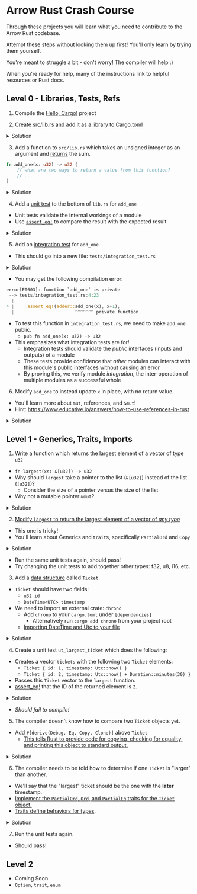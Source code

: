 # Arrow Rust Crash Course

Through these projects you will learn what you need to contribute to the Arrow Rust codebase.

Attempt these steps without looking them up first! You'll only learn by trying them yourself.

You're meant to struggle a bit - don't worry! The compiler will help :)

When you're ready for help, many of the instructions link to helpful resources or Rust docs.

## Level 0 - Libraries, Tests, Refs

1) Compile the [Hello, Cargo!](https://doc.rust-lang.org/book/ch01-03-hello-cargo.html) project

2) [Create src/lib.rs and add it as a library to Cargo.toml](https://doc.rust-lang.org/cargo/reference/cargo-targets.html?highlight=library#configuring-a-target)

<details><summary>Solution</summary>
<p>

```toml
# in Cargo.toml
[lib]
name = "adder"
path = "src/lib.rs"
test = true
```
</p>
</details>

3) Add a function to `src/lib.rs` which takes an unsigned integer as an argument and [returns](https://doc.rust-lang.org/rust-by-example/fn.html) the sum.

```rust
fn add_one(x: u32) -> u32 {
    // what are two ways to return a value from this function?
    // ...
}
```

<details><summary>Solution</summary>
<p>

```rust
fn add_one(x: u32) -> u32 {
    x + 1
    
    // Could also return with:
    // return x + 1; 
}
```
    
Notice that there is no semicolon `;` after `x+1`. `return` is not needed when the returned value is the last expression in the function.

Try adding a semicolon and see the compiler explanation!
    
```bash
$ cargo build
error[E0308]: mismatched types
 --> src/main.rs:1:23
  |
1 | fn add_one(x: u32) -> u32 {
  |    -------            ^^^ expected `u32`, found `()`
  |    |
  |    implicitly returns `()` as its body has no tail or `return` expression
2 |     x + 1;
  |          - help: remove this semicolon
```
    
</p>
</details>

4) Add a [unit test](https://doc.rust-lang.org/rust-by-example/testing/unit_testing.html) to the bottom of `lib.rs` for `add_one`
- Unit tests validate the internal workings of a module
- Use [`assert_eq!`](https://doc.rust-lang.org/std/macro.assert_eq.html) to compare the result with the expected result

<details><summary>Solution</summary>
<p>

```rust
// Bottom of lib.rs
#[cfg(test)]
mod tests {
    // `mod tests` is its own context, so functions must be
    //   imported from the library even though the tests are
    //   in the same file
    
    // Imports all functions from file, specifically `add_one`
    use super::*;

    #[test]
    fn ut_add_one() {
        let x: u32 = 5;
        let result = add_one(x);
        assert_eq!(x + 1, result); 
    }
}
```
</p>
</details>

5) Add an [integration test](https://doc.rust-lang.org/rust-by-example/testing/integration_testing.html) for `add_one`
- This should go into a new file: `tests/integration_test.rs`

<details><summary>Solution</summary>
<p>

```rust
// Top of tests/integration_test.rs
#[test]
fn it_add_one() {
    let x: u32 = 5;

    // No imports needed, all public functions
    //  from all libraries are accessible by
    //  integration tests
    assert_eq!(adder::add_one(x), x+1);
}
```
</p>
</details>

- You may get the following compilation error:

```rust
error[E0603]: function `add_one` is private
 --> tests/integration_test.rs:4:23
  |
4 |     assert_eq!(adder::add_one(x), x+1);
  |                       ^^^^^^^ private function
```

- To test this function in `integration_test.rs`, we need to make `add_one` public.
  - `pub fn add_one(x: u32) -> u32`
- This emphasizes what integration tests are for!
  - Integration tests should validate the *public* interfaces (inputs and outputs) of a module
  - These tests provide confidence that *other* modules can interact with this module's public interfaces without causing an error
  - By proving this, we verify module *integration*, the inter-operation of multiple modules as a successful whole

6) Modify `add_one` to instead update `x` in place, with no return value.
- You'll learn more about `mut`, references, and `&mut`!
- Hint: https://www.educative.io/answers/how-to-use-references-in-rust

<details><summary>Solution</summary>
<p>

```rust
// in src/lib.rs
// Pass a mutable/editable reference to the variable: &mut 
pub fn add_one(x: &mut u32) {
    // Since X is now a pointer (&), must dereference with *
    *x += 1
}

#[cfg(test)]
mod tests {

    use super::*;

    #[test]
    fn ut_add_one() {
        let mut x: u32 = 5;
        let orig = x;

        // Error if we try add_one(x)
        // Add one only accepts a mutable pointer
        // with &mut we pass the pointer to x to the function
        add_one(&mut x); // no return value!
        assert_eq!(orig + 1, x); 
    }
}
```
```rust
// in tests/integration_test.rs
#[test]
fn it_add_one() {
    let start: u32 = 5;
    let mut x: u32 = start;
    adder::add_one(&mut x);
    assert_eq!(x, start + 1);
}

```
</p>
</details>

## Level 1 - Generics, Traits, Imports

1) Write a function which returns the largest element of a [vector](https://doc.rust-lang.org/std/vec/struct.Vec.html) of type `u32`
- `fn largest(xs: &[u32]) -> u32`
- Why should `largest` take a pointer to the list (`&[u32]`) instead of the list (`[u32]`)?
    - Consider the size of a pointer versus the size of the list
- Why not a mutable pointer `&mut`?

<details><summary>Solution</summary>
<p>

```rust
// There are several implementations possible
// largest takes a pointer to the vector instead of copying the
//   the whole vector. A pointer is 4 bytes. The vector might
//   be hundreds of bytes
// The pointer is not mutable (&mut[u32]) because we do not want
//   the list to be modified. We only want to find the largest
//   element.
// This is a powerful protection, similar to const arguments in
//   C/C++, but by default.
fn largest(list: &[u32]) -> u32 {
    let mut largest: u32 = list[0];

    // &item means a reference to (and not a copy of) item
    for &item in list {
        if item > largest {
            largest = item;
        }
    }

    largest
}

#[cfg(test)]
mod tests {

    use super::*;

    fn ut_largest() {
        let max = 100;
        let xs = vec![max - 1, max - 10, max - 50];
        assert_eq!(max, largest(&xs));
    }
}
```
</p>
</details>

2) [Modify `largest` to return the largest element of a vector of *any type*](https://doc.rust-lang.org/book/ch10-01-syntax.html)
- This one is tricky!
- You'll learn about Generics and `trait`s, specifically `PartialOrd` and `Copy`

<details><summary>Solution</summary>
<p>

```rust
// How to read:
// return the largest item from list of items of type T
//   where T must be Orderable/Sortable and Copyable
fn largest<T: PartialOrd + Copy>(list: &[T]) -> T {
    // Makes a copy of an element of type T
    //  therefore T must be Copyable
    let mut largest: T = list[0];

    for &item in list {
        // Compares items of type T
        // Greater than (>) operator requires two objects
        //  that can be compared
        // Therefore PartialOrd trait
        if item > largest {
            largest = item;
        }
    }

    largest
}
```
</p>
</details>

- Run the same unit tests again, should pass!
- Try changing the unit tests to add together other types: f32, u8, i16, etc.


3) Add a [data structure](https://doc.rust-lang.org/rust-by-example/custom_types/structs.html) called `Ticket`.
- `Ticket` should have two fields:
    - `u32 id`
    - `DateTime<UTC> timestamp`
- We need to import an external crate: `chrono`
    - Add `chrono` to your `cargo.toml` under `[dependencies]`
        - Alternatively run `cargo add chrono` from your project root
    - [Importing DateTime and Utc to your file](https://docs.rs/chrono/0.4.0/chrono/struct.DateTime.html#example) 

<details><summary>Solution</summary>
<p>

```rust
use chrono::{DateTime, Utc};

struct Ticket {
    id: u32,
    timestamp: DateTime<Utc>
}
```

</p>
</details>

4) Create a unit test `ut_largest_ticket` which does the following:
- Creates a vector `tickets` with the following two `Ticket` elements:
    - `Ticket { id: 1, timestamp: Utc::now() }`
    - `Ticket { id: 2, timestamp: Utc::now() + Duration::minutes(30) }`
- Passes this `Ticket` vector to the `largest` function.
- [assert_eq!](https://doc.rust-lang.org/std/macro.assert.html#examples) that the ID of the returned element is `2`.

<details><summary>Solution</summary>
<p>

```rust
#[cfg(test)]
mod tests {

    use super::*;
    // Duration is used in unit tests, but not in library
    // import here
    use chrono::{Duration};

    #[test]
    fn ut_largest() {
        let tickets = vec![
            Ticket { id: 1, timestamp: Utc::now() },
            Ticket { id: 2, timestamp: Utc::now() + Duration::minutes(30) }
        ];
        assert_eq!(2, largest(&tickets).id);
    }
}
```
</p>
</details>

- *Should fail to compile!*

5) The compiler doesn't know how to compare two `Ticket` objects yet.
- Add `#[derive(Debug, Eq, Copy, Clone)]` above `Ticket`
  - [This tells Rust to provide code for copying, checking for equality, and printing this object to standard output.](https://doc.rust-lang.org/rust-by-example/trait/derive.html)

<details><summary>Solution</summary>
<p>

```rust
#[derive(Debug, Eq, Copy, Clone)]
struct Ticket {
    id: u32,
    timestamp: DateTime<Utc>
}
```

</p></details>

6) The compiler needs to be told how to determine if one `Ticket` is "larger" than another.
- We'll say that the "largest" ticket should be the one with the **later** timestamp.
- [Implement the `PartialOrd`, `Ord`, and `PartialEq` traits for the `Ticket` object.](https://doc.rust-lang.org/std/cmp/trait.Ord.html#how-can-i-implement-ord)
- [Traits define behaviors for types](https://doc.rust-lang.org/book/ch10-02-traits.html).

<details><summary>Solution</summary>
<p>

```rust
use std::cmp::Ordering;

#[derive(Debug, Eq, Copy, Clone)]
struct Ticket {
    id: u32,
    timestamp: DateTime<Utc>
}

impl Ord for Ticket {
    fn cmp(&self, other: &Self) -> Ordering {
        self.timestamp.cmp(&other.timestamp)
    }
}

impl PartialOrd for Ticket {
    fn partial_cmp(&self, other: &Self) -> Option<Ordering> {
        Some(self.cmp(other))
    }
}

impl PartialEq for Ticket {
    fn eq(&self, other: &Self) -> bool {
        self.timestamp == other.timestamp
    }
}
```
</p>
</details>

7) Run the unit tests again.
- Should pass!

## Level 2

- Coming Soon
- `Option`, `trait`, `enum`
